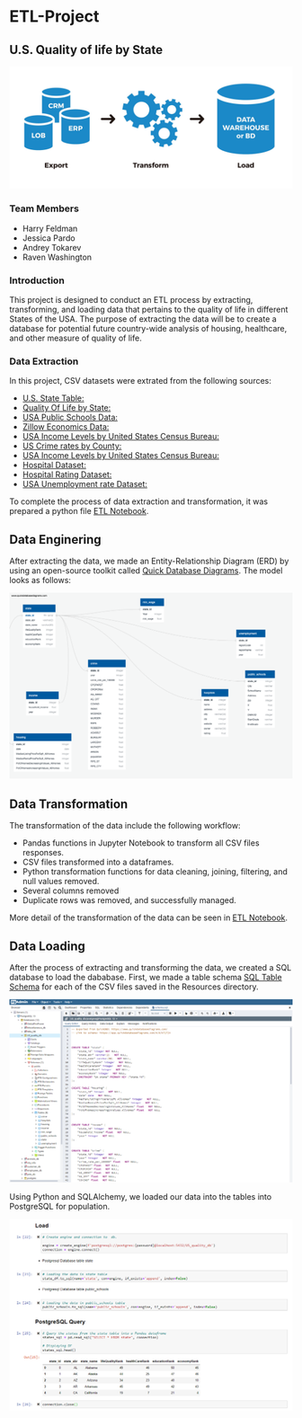 # ETL-Project

## U.S. Quality of life by State

![ETL](/Images/ETL.jpg)

### Team Members

* Harry Feldman
* Jessica Pardo
* Andrey Tokarev
* Raven Washington

### Introduction

 This project is designed to conduct an ETL process by extracting, transforming, and loading data that pertains to the quality of life in different States of the USA. The purpose of extracting the data will be to create a database for potential future country-wide analysis of housing, healthcare, and other measure of quality of life.


### Data Extraction

In this project, CSV datasets were extrated from the following sources:

* [U.S. State Table:](http://www.whypad.com/posts/excel-spreadsheet-of-us-states/583/)
* [Quality Of Life by State:](https://worldpopulationreview.com/state-rankings/quality-of-life-by-state)
* [USA Public Schools Data:](https://www.kaggle.com/carlosaguayo/usa-public-schools)
* [Zillow Economics Data:](https://www.kaggle.com/zillow/zecon)
* [USA Income Levels by United States Census Bureau:](https://data.world/uscensusbureau/acs-2015-5-e-income/workspace/file?filename=USA_ZCTA.csv)
* [US Crime rates by County:](https://www.kaggle.com/mikejohnsonjr/united-states-crime-rates-by-county)
* [USA Income Levels by United States Census Bureau:](https://data.world/uscensusbureau/acs-2015-5-e-income/workspace/file?filename=USA_ZCTA.csv)
* [Hospital Dataset:](https://www.kaggle.com/carlosaguayo/usa-hospitals/version/1)
* [Hospital Rating Dataset:](https://www.kaggle.com/center-for-medicare-and-medicaid/hospital-ratings)
* [USA Unemployment rate Dataset:](https://www.kaggle.com/carlosaguayo/2018-unemployment-rate-by-county/version/1)

To complete the process of data extraction and transformation, it was prepared a python file [ETL Notebook](ETL_Notebook.ipynb).


## Data Enginering

After extracting the data, we made an Entity-Relationship Diagram (ERD) by using an open-source toolkit called [Quick Database Diagrams](https://app.quickdatabasediagrams.com/#/). The model looks as follows:

![ERD](/ERD/QuickDBD-sates_db.png)

## Data Transformation

The transformation of the data include the following workflow:

* Pandas functions in Jupyter Notebook to transform all CSV files responses.
* CSV files transformed into a dataframes.
* Python transformation functions for data cleaning, joining, filtering, and null values removed.
* Several columns removed
* Duplicate rows was removed, and successfully managed.

More detail of the transformation of the data can be seen in [ETL Notebook](ETL_Notebook.ipynb).

## Data Loading

After the process of extracting and transforming the data, we created a SQL database to load the dababase. First, we made a table schema [SQL Table Schema](schema.sql) for each of the CSV files saved in the Resources directory.

![Schema](/Images/schema.png)

Using Python and SQLAlchemy, we loaded our data into the tables into PostgreSQL for population.

![Loading](/Images/SQL_Loading.png)

